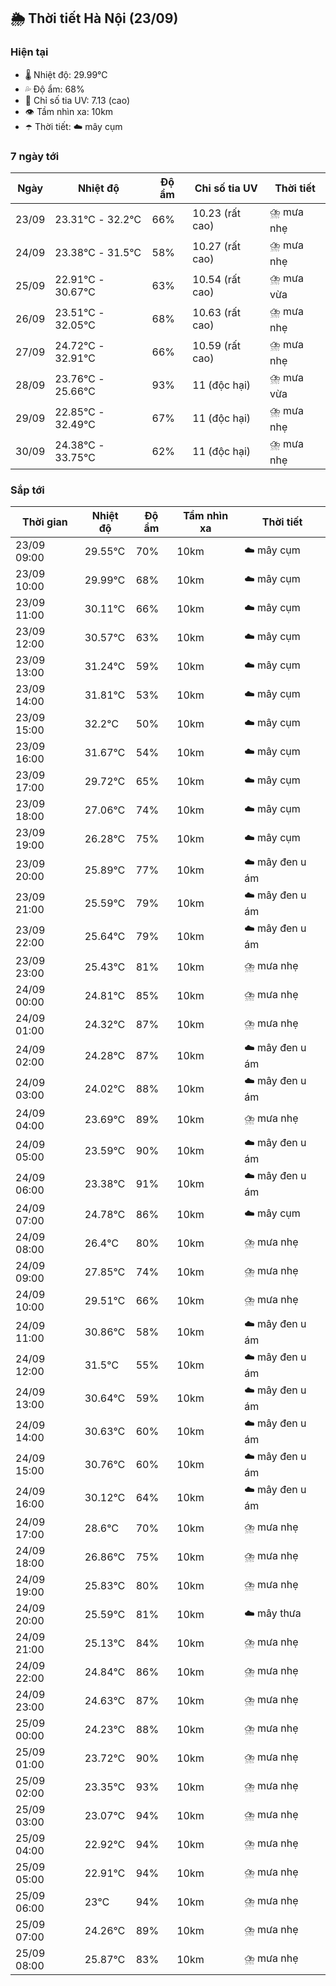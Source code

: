 ## 🌦️ Thời tiết Hà Nội (23/09)

### Hiện tại

- 🌡️ Nhiệt độ: 29.99℃
- 💦 Độ ẩm: 68%
- 🌟 Chỉ số tia UV: 7.13 (cao)
- 👁️ Tầm nhìn xa: 10km
- ☂️ Thời tiết: ☁️ mây cụm

### 7 ngày tới

| Ngày | Nhiệt độ | Độ ẩm | Chỉ số tia UV | Thời tiết |
| --- | --- | --- | --- | --- |
| 23/09 | 23.31℃ - 32.2℃ | 66% | 10.23 (rất cao) | ⛈️ mưa nhẹ |
| 24/09 | 23.38℃ - 31.5℃ | 58% | 10.27 (rất cao) | ⛈️ mưa nhẹ |
| 25/09 | 22.91℃ - 30.67℃ | 63% | 10.54 (rất cao) | ⛈️ mưa vừa |
| 26/09 | 23.51℃ - 32.05℃ | 68% | 10.63 (rất cao) | ⛈️ mưa nhẹ |
| 27/09 | 24.72℃ - 32.91℃ | 66% | 10.59 (rất cao) | ⛈️ mưa nhẹ |
| 28/09 | 23.76℃ - 25.66℃ | 93% | 11 (độc hại) | ⛈️ mưa vừa |
| 29/09 | 22.85℃ - 32.49℃ | 67% | 11 (độc hại) | ⛈️ mưa nhẹ |
| 30/09 | 24.38℃ - 33.75℃ | 62% | 11 (độc hại) | ⛈️ mưa nhẹ |

### Sắp tới

| Thời gian | Nhiệt độ | Độ ẩm | Tầm nhìn xa | Thời tiết |
| --- | --- | --- | --- | --- |
| 23/09 09:00 | 29.55℃ | 70% | 10km | ☁️ mây cụm |
| 23/09 10:00 | 29.99℃ | 68% | 10km | ☁️ mây cụm |
| 23/09 11:00 | 30.11℃ | 66% | 10km | ☁️ mây cụm |
| 23/09 12:00 | 30.57℃ | 63% | 10km | ☁️ mây cụm |
| 23/09 13:00 | 31.24℃ | 59% | 10km | ☁️ mây cụm |
| 23/09 14:00 | 31.81℃ | 53% | 10km | ☁️ mây cụm |
| 23/09 15:00 | 32.2℃ | 50% | 10km | ☁️ mây cụm |
| 23/09 16:00 | 31.67℃ | 54% | 10km | ☁️ mây cụm |
| 23/09 17:00 | 29.72℃ | 65% | 10km | ☁️ mây cụm |
| 23/09 18:00 | 27.06℃ | 74% | 10km | ☁️ mây cụm |
| 23/09 19:00 | 26.28℃ | 75% | 10km | ☁️ mây cụm |
| 23/09 20:00 | 25.89℃ | 77% | 10km | ☁️ mây đen u ám |
| 23/09 21:00 | 25.59℃ | 79% | 10km | ☁️ mây đen u ám |
| 23/09 22:00 | 25.64℃ | 79% | 10km | ☁️ mây đen u ám |
| 23/09 23:00 | 25.43℃ | 81% | 10km | ⛈️ mưa nhẹ |
| 24/09 00:00 | 24.81℃ | 85% | 10km | ⛈️ mưa nhẹ |
| 24/09 01:00 | 24.32℃ | 87% | 10km | ⛈️ mưa nhẹ |
| 24/09 02:00 | 24.28℃ | 87% | 10km | ☁️ mây đen u ám |
| 24/09 03:00 | 24.02℃ | 88% | 10km | ☁️ mây đen u ám |
| 24/09 04:00 | 23.69℃ | 89% | 10km | ⛈️ mưa nhẹ |
| 24/09 05:00 | 23.59℃ | 90% | 10km | ☁️ mây đen u ám |
| 24/09 06:00 | 23.38℃ | 91% | 10km | ☁️ mây đen u ám |
| 24/09 07:00 | 24.78℃ | 86% | 10km | ☁️ mây cụm |
| 24/09 08:00 | 26.4℃ | 80% | 10km | ⛈️ mưa nhẹ |
| 24/09 09:00 | 27.85℃ | 74% | 10km | ⛈️ mưa nhẹ |
| 24/09 10:00 | 29.51℃ | 66% | 10km | ⛈️ mưa nhẹ |
| 24/09 11:00 | 30.86℃ | 58% | 10km | ☁️ mây đen u ám |
| 24/09 12:00 | 31.5℃ | 55% | 10km | ☁️ mây đen u ám |
| 24/09 13:00 | 30.64℃ | 59% | 10km | ☁️ mây đen u ám |
| 24/09 14:00 | 30.63℃ | 60% | 10km | ☁️ mây đen u ám |
| 24/09 15:00 | 30.76℃ | 60% | 10km | ☁️ mây đen u ám |
| 24/09 16:00 | 30.12℃ | 64% | 10km | ☁️ mây đen u ám |
| 24/09 17:00 | 28.6℃ | 70% | 10km | ⛈️ mưa nhẹ |
| 24/09 18:00 | 26.86℃ | 75% | 10km | ⛈️ mưa nhẹ |
| 24/09 19:00 | 25.83℃ | 80% | 10km | ⛈️ mưa nhẹ |
| 24/09 20:00 | 25.59℃ | 81% | 10km | ☁️ mây thưa |
| 24/09 21:00 | 25.13℃ | 84% | 10km | ⛈️ mưa nhẹ |
| 24/09 22:00 | 24.84℃ | 86% | 10km | ⛈️ mưa nhẹ |
| 24/09 23:00 | 24.63℃ | 87% | 10km | ⛈️ mưa nhẹ |
| 25/09 00:00 | 24.23℃ | 88% | 10km | ⛈️ mưa nhẹ |
| 25/09 01:00 | 23.72℃ | 90% | 10km | ⛈️ mưa nhẹ |
| 25/09 02:00 | 23.35℃ | 93% | 10km | ⛈️ mưa nhẹ |
| 25/09 03:00 | 23.07℃ | 94% | 10km | ⛈️ mưa nhẹ |
| 25/09 04:00 | 22.92℃ | 94% | 10km | ⛈️ mưa nhẹ |
| 25/09 05:00 | 22.91℃ | 94% | 10km | ⛈️ mưa nhẹ |
| 25/09 06:00 | 23℃ | 94% | 10km | ⛈️ mưa nhẹ |
| 25/09 07:00 | 24.26℃ | 89% | 10km | ⛈️ mưa nhẹ |
| 25/09 08:00 | 25.87℃ | 83% | 10km | ⛈️ mưa nhẹ |
